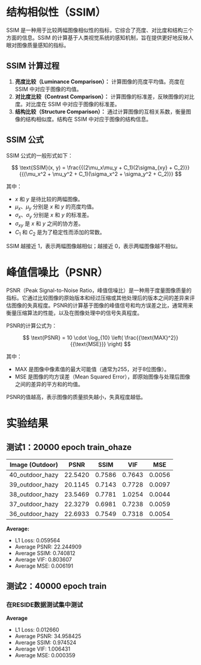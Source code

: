 # 结构相似性（SSIM）

SSIM 是一种用于比较两幅图像相似性的指标，它综合了亮度、对比度和结构三个方面的信息。SSIM 的计算基于人类视觉系统的感知机制，旨在提供更好地反映人眼对图像质量感知的指标。

## SSIM 计算过程

1. **亮度比较（Luminance Comparison）：** 计算图像的亮度平均值。亮度在 SSIM 中对应于图像的均值。
2. **对比度比较（Contrast Comparison）：** 计算图像的标准差，反映图像的对比度。对比度在 SSIM 中对应于图像的标准差。
3. **结构比较（Structure Comparison）：** 通过计算图像的互相关系数，衡量图像的结构相似度。结构在 SSIM 中对应于图像的结构信息。

## SSIM 公式

SSIM 公式的一般形式如下：

$$
\text{SSIM}(x, y) = \frac{{(2\mu_x\mu_y + C_1)(2\sigma_{xy} + C_2)}}{{(\mu_x^2 + \mu_y^2 + C_1)(\sigma_x^2 + \sigma_y^2 + C_2)}}
$$

其中：

- $x$ 和 $y$ 是待比较的两幅图像。
- $\mu_x$、$\mu_y$ 分别是 $x$ 和 $y$ 的亮度均值。
- $\sigma_x$、$\sigma_y$ 分别是 $x$ 和 $y$ 的标准差。
- $\sigma_{xy}$ 是 $x$ 和 $y$ 之间的协方差。
- $C_1$ 和 $C_2$ 是为了稳定性而添加的常数。

SSIM 越接近 1，表示两幅图像越相似；越接近 0，表示两幅图像越不相似。

# 峰值信噪比（PSNR）

PSNR（Peak Signal-to-Noise Ratio，峰值信噪比）是一种用于度量图像质量的指标。它通过比较图像的原始版本和经过压缩或其他处理后的版本之间的差异来评估图像的失真程度。PSNR的计算基于图像的峰值信号和均方误差之比，通常用来衡量压缩算法的性能，以及在图像处理中的信号失真程度。

PSNR的计算公式为：

$$
\text{PSNR} = 10 \cdot \log_{10} \left( \frac{{\text{MAX}^2}}{{\text{MSE}}} \right)
$$

其中：
- $\text{MAX}$ 是图像中像素值的最大可能值（通常为255，对于8位图像）。
- $\text{MSE}$ 是图像的均方误差（Mean Squared Error），即原始图像与处理后图像之间的差异的平方和的均值。

PSNR的值越高，表示图像的质量损失越小，失真程度越低。



# 实验结果

## 测试1：20000 epoch train_ohaze

| Image (Outdoor) | PSNR    | SSIM    | VIF     | MSE     |
|-----------------|---------|---------|---------|---------|
| 40_outdoor_hazy | 22.5420 | 0.7586  | 0.7643  | 0.0056  |
| 39_outdoor_hazy | 20.1145 | 0.7143  | 0.7728  | 0.0097  |
| 38_outdoor_hazy | 23.5469 | 0.7781  | 1.0254  | 0.0044  |
| 37_outdoor_hazy | 22.3279 | 0.6981  | 0.7238  | 0.0059  |
| 36_outdoor_hazy | 22.6933 | 0.7549  | 0.7318  | 0.0054  |

**Average:**
- L1 Loss: 0.059564
- Average PSNR: 22.244909
- Average SSIM: 0.740812
- Average VIF: 0.803607
- Average MSE: 0.006191


## 测试2：40000 epoch train

### 在RESIDE数据测试集中测试

**Average**
- L1 Loss: 0.012660 
- Average PSNR: 34.958425
- Average SSIM: 0.974524
- Average VIF: 1.006431
- Average MSE: 0.000359

